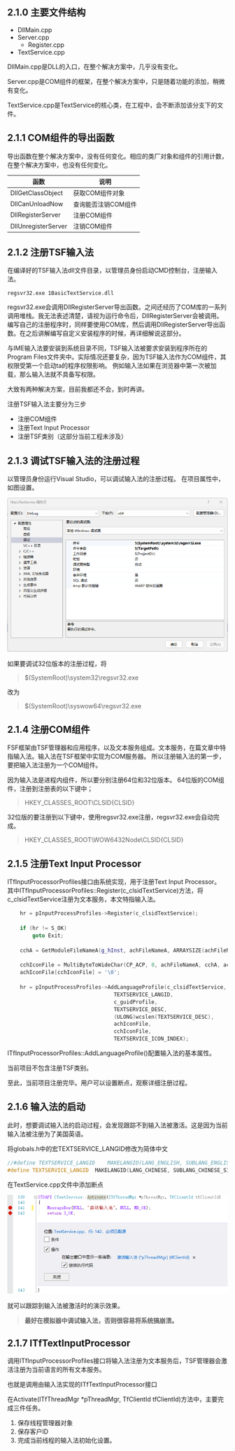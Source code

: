 ## 2.1.0 主要文件结构

- DllMain.cpp
- Server.cpp
  - Register.cpp
- TextService.cpp

DllMain.cpp是DLL的入口，在整个解决方案中，几乎没有变化。

Server.cpp是COM组件的框架，在整个解决方案中，只是随着功能的添加，稍微有变化。

TextService.cpp是TextService的核心类，在工程中，会不断添加该分支下的文件。

## 2.1.1 COM组件的导出函数

导出函数在整个解决方案中，没有任何变化。相应的类厂对象和组件的引用计数，在整个解决方案中，也没有任何变化。

函数					|说明
--------			|-----
DllGetClassObject	|获取COM组件对象
DllCanUnloadNow		|查询能否注销COM组件
DllRegisterServer	|注册COM组件
DllUnregisterServer	|注销COM组件

## 2.1.2 注册TSF输入法

在编译好的TSF输入法dll文件目录，以管理员身份启动CMD控制台，注册输入法。
```
regsvr32.exe 1BasicTextService.dll
```
regsvr32.exe会调用DllRegisterServer导出函数。之间还经历了COM库的一系列调用堆栈。我无法表述清楚，请视为运行命令后，DllRegisterServer会被调用。
编写自己的注册程序时，同样要使用COM库，然后调用DllRegisterServer导出函数。在之后讲解编写自定义安装程序的时候，再详细解说这部分。

与IME输入法要安装到系统目录不同，TSF输入法被要求安装到程序所在的Program Files文件夹中。实际情况还要复杂，因为TSF输入法作为COM组件，其权限受第一个启动ta的程序权限影响。
例如输入法如果在浏览器中第一次被加载，那么输入法就不具备写权限。

大致有两种解决方案，目前我都还不会，到时再讲。

注册TSF输入法主要分为三步
- 注册COM组件
- 注册Text Input Processor
- 注册TSF类别（这部分当前工程未涉及）

## 2.1.3 调试TSF输入法的注册过程

以管理员身份运行Visual Studio，可以调试输入法的注册过程。
在项目属性中，如图设置。

![debug](img/debug.png)

如果要调试32位版本的注册过程，将
>$(SystemRoot)\system32\regsvr32.exe

改为

>$(SystemRoot)\syswow64\regsvr32.exe

## 2.1.4 注册COM组件

FSF框架由TSF管理器和应用程序，以及文本服务组成。文本服务，在篇文章中特指输入法。输入法在TSF框架中实现为COM服务器。
所以注册输入法的第一步，要把输入法注册为一个COM组件。

因为输入法是进程内组件，所以要分别注册64位和32位版本。
64位版的COM组件，注册到注册表的以下键中；

>HKEY_CLASSES_ROOT\CLSID\{CLSID}

32位版的要注册到以下键中，使用regsvr32.exe注册，regsvr32.exe会自动完成。

>HKEY_CLASSES_ROOT\WOW6432Node\CLSID\{CLSID}

## 2.1.5 注册Text Input Processor

ITfInputProcessorProfiles接口由系统实现，用于注册Text Input Processor。
其中ITfInputProcessorProfiles::Register(c_clsidTextService)方法，将c_clsidTextService注册为文本服务，本文特指输入法。

```C++
    hr = pInputProcessProfiles->Register(c_clsidTextService);

    if (hr != S_OK)
        goto Exit;

    cchA = GetModuleFileNameA(g_hInst, achFileNameA, ARRAYSIZE(achFileNameA));

    cchIconFile = MultiByteToWideChar(CP_ACP, 0, achFileNameA, cchA, achIconFile, ARRAYSIZE(achIconFile)-1);
    achIconFile[cchIconFile] = '\0';

    hr = pInputProcessProfiles->AddLanguageProfile(c_clsidTextService,
                                  TEXTSERVICE_LANGID, 
                                  c_guidProfile, 
                                  TEXTSERVICE_DESC, 
                                  (ULONG)wcslen(TEXTSERVICE_DESC),
                                  achIconFile,
                                  cchIconFile,
                                  TEXTSERVICE_ICON_INDEX);
```

ITfInputProcessorProfiles::AddLanguageProfile()配置输入法的基本属性。

当前项目不包含注册TSF类别。

至此，当前项目注册完毕。用户可以设置断点，观察详细注册过程。

## 2.1.6 输入法的启动

此时，想要调试输入法的启动过程，会发现跟踪不到输入法被激活。这是因为当前输入法被注册为了美国英语。

将globals.h中的宏TEXTSERVICE_LANGID修改为简体中文

```C++
//#define TEXTSERVICE_LANGID	MAKELANGID(LANG_ENGLISH, SUBLANG_ENGLISH_US)
#define TEXTSERVICE_LANGID	MAKELANGID(LANG_CHINESE, SUBLANG_CHINESE_SIMPLIFIED)
```

在TextService.cpp文件中添加断点

![Activate](img/Activate.png)

就可以跟踪到输入法被激活时的演示效果。

>**最好在模拟器中调试输入法，否则很容易将系统搞崩溃。**

## 2.1.7 ITfTextInputProcessor

调用ITfInputProcessorProfiles接口将输入法注册为文本服务后，TSF管理器会激活注册为当前语言的所有文本服务。

也就是调用由输入法实现的ITfTextInputProcessor接口

在Activate(ITfThreadMgr *pThreadMgr, TfClientId tfClientId)方法中，主要完成三件任务。

1. 保存线程管理器对象
2. 保存客户ID
3. 完成当前线程的输入法初始化设置。


